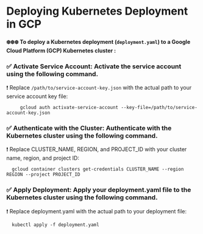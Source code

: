 # Deploying Kubernetes Deployment in GCP

#### ❄️❄️❄️ To deploy a Kubernetes deployment (`deployment.yaml`) to a Google Cloud Platform (GCP) Kubernetes cluster :

 ### ✅ **Activate Service Account**: Activate the service account using the following command. 
 ❗️ Replace `/path/to/service-account-key.json` with the actual path to your service account key file:
 
         gcloud auth activate-service-account --key-file=/path/to/service-account-key.json
  
### ✅ **Authenticate with the Cluster**: Authenticate with the Kubernetes cluster using the following command. 
❗️ Replace CLUSTER_NAME, REGION, and PROJECT_ID with your cluster name, region, and project ID:

      gcloud container clusters get-credentials CLUSTER_NAME --region REGION --project PROJECT_ID

### ✅ Apply Deployment: Apply your deployment.yaml file to the Kubernetes cluster using the following command. 
❗️ Replace deployment.yaml with the actual path to your deployment file:

      kubectl apply -f deployment.yaml
